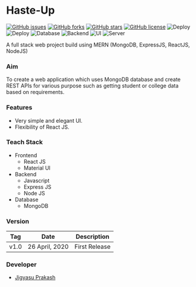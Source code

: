 # Haste-Up

[![GitHub issues](https://img.shields.io/github/issues/JigyasuPrakash/haste-up)](https://github.com/JigyasuPrakash/haste-up/issues) [![GitHub forks](https://img.shields.io/github/forks/JigyasuPrakash/haste-up)](https://github.com/JigyasuPrakash/haste-up/network) [![GitHub stars](https://img.shields.io/github/stars/JigyasuPrakash/haste-up)](https://github.com/JigyasuPrakash/haste-up/stargazers) [![GitHub license](https://img.shields.io/github/license/JigyasuPrakash/haste-up)](https://github.com/JigyasuPrakash/haste-up/blob/master/LICENCE) 
![Deploy](https://img.shields.io/badge/Client_Deployed_On-Firebase-brightgreen) ![Deploy](https://img.shields.io/badge/Server_Deployed_On-Heroku-brightgreen) ![Database](https://img.shields.io/badge/Database-MongoDB-blue) ![Backend](https://img.shields.io/badge/Backend-Node_JS-brightgreen) ![UI](https://img.shields.io/badge/UI-Material_UI-brightgreen) ![Server](https://img.shields.io/badge/Server-Express_JS-brightgreen)

A full stack web project build using MERN (MongoDB, ExpressJS, ReactJS, NodeJS)

### Aim
To create a web application which uses MongoDB database and create REST APIs for various purpose such as getting student or college data based on requirements.

### Features
- Very simple and elegant UI.
- Flexibility of React JS.

### Teach Stack
- Frontend
  - React JS
  - Material UI
- Backend
  - Javascript
  - Express JS
  - Node JS
- Database
  - MongoDB

### Version
| Tag  | Date           | Description   |
|------|----------------|---------------|
| v1.0 | 26 April, 2020 | First Release |

### Developer
- [Jigyasu Prakash]

[Jigyasu Prakash]: <https://itsjigyasu.me/>